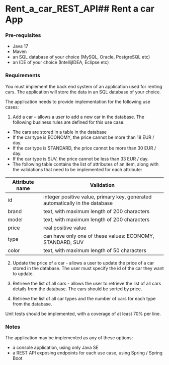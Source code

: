 # Rent_a_car_REST_API## Rent a car App

### Pre-requisites

* Java 17
* Maven
* an SQL database of your choice (MySQL, Oracle, PostgreSQL etc)
* an IDE of your choice (IntellijIDEA, Eclipse etc)

### Requirements

You must implement the back end system of an application used for renting cars. The application will store the data in an SQL database of your choice.

The application needs to provide implementation for the following use cases:

1. Add a car – allows a user to add a new car in the database. The following business rules are defined for this use case:
* The cars are stored in a table in the database
* If the car type is ECONOMY, the price cannot be more than 18 EUR / day.
* If the car type is STANDARD, the price cannot be more than 30 EUR / day.
* If the car type is SUV, the price cannot be less than 33 EUR / day.
* The following table contains the list of attributes of an item, along with the validations that need to be implemented for each attribute:

 Attribute name | Validation
----------- | -----------
 id         | integer positive value, primary key, generated automatically in the database
 brand      | text, with maximum length of 200 characters
 model      | text, with maximum length of 200 characters
 price      | real positive value
 type       | can have only one of these values: ECONOMY, STANDARD, SUV
 color      | text, with maximum length of 50 characters

2. Update the price of a car - allows a user to update the price of a car stored in the database. The user must specify the id of the car they want to update. 

3. Retrieve the list of all cars - allows the user to retrieve the list of all cars details from the database. The cars should be sorted by price.

4. Retrieve the list of all car types and the number of cars for each type from the database. 

Unit tests should be implemented, with a coverage of at least 70% per line.

### Notes
The application may be implemented as any of these options:
* a console application, using only Java SE
* a REST API exposing endpoints for each use case, using Spring / Spring Boot


